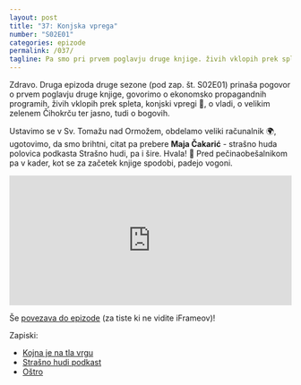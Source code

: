 ```yaml
---
layout: post
title: "37: Konjska vprega"
number: "S02E01"
categories: epizode
permalink: /037/
tagline: Pa smo pri prvem poglavju druge knjige. živih vklopih prek spleta, konjski vpregi, o vladi, o velikim zelenem Čihokrču ter jasno, tudi o bogovih. Sv. Tomaž nad Ormožom FTW! Citat prebere Maja Čakarić.
---
```


Zdravo. Druga epizoda druge sezone (pod zap. št. S02E01) prinaša pogovor o prvem poglavju druge knjige, govorimo o ekonomsko propagandnih programih, živih vklopih prek spleta, konjski vpregi 🐴, o vladi, o velikim zelenem Čihokrču ter jasno, tudi o bogovih. 

Ustavimo se v Sv. Tomažu nad Ormožem, obdelamo veliki računalnik 🌍, ugotovimo, da smo brihtni, citat pa prebere **Maja Čakarić** - strašno huda polovica podkasta Strašno hudi, pa i šire. Hvala! 🙏 Pred pečinaobešalnikom pa v kader, kot se za začetek knjige spodobi, padejo vogoni.

<iframe src="https://open.spotify.com/embed-podcast/episode/5VTedhxNRYDftJwZOu2Azm" width="100%" height="232" frameborder="0" allowtransparency="true" allow="encrypted-media"></iframe>

Še [povezava do epizode](https://apple.co/3a0VuwC) (za tiste ki ne vidite iFrameov)!

Zapiski:
- [Kojna je na tla vrgu](https://www.youtube.com/watch?v=4Zgekd_W684)
- [Strašno hudi podkast](https://www.strasnohudi.si/)
- [Oštro](https://www.ostro.si/)